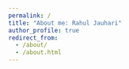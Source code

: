 ```yaml
---
permalink: /
title: "About me: Rahul Jauhari"
author_profile: true
redirect_from: 
  - /about/
  - /about.html
---
```


